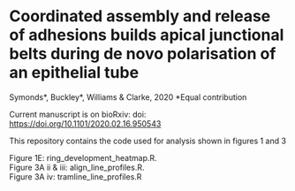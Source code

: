 # Coordinated assembly and release of adhesions builds apical junctional belts during de novo polarisation of an epithelial tube

Symonds*, Buckley*, Williams & Clarke, 2020
*Equal contribution

Current manuscript is on bioRxiv: doi: https://doi.org/10.1101/2020.02.16.950543

This repository contains the code used for analysis shown in figures 1 and 3

Figure 1E: ring_development_heatmap.R.  
Figure 3A ii & iii: align_line_profiles.R.  
Figure 3A iv: tramline_line_profiles.R

